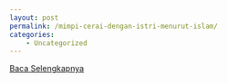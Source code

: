 ```yaml
---
layout: post
permalink: /mimpi-cerai-dengan-istri-menurut-islam/
categories:
    - Uncategorized
---
```


[Baca Selengkapnya](/09)